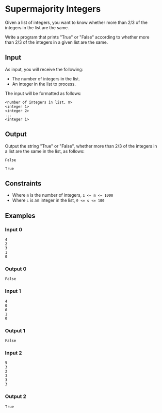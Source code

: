 # Supermajority Integers

Given a list of integers, you want to know whether more than 2/3 of the integers in the list are the same.

Write a program that prints "True" or "False" according to whether more than 2/3 of the integers in a given list are the same.

## Input
As input, you will receive the following:

* The number of integers in the list.
* An integer in the list to process.

The input will be formatted as follows:
```
<number of integers in list, m>
<integer 1>
<integer 2>
...
<integer i>
```

## Output
Output the string "True" or "False", whether more than 2/3 of the integers in a list are the same in the list, as follows:
```
False
```

```
True
```

## Constraints
* Where `m` is the number of integers, `1 <= m <= 1000`
* Where `i` is an integer in the list, `0 <= s <= 100`

## Examples

### Input 0
```
4
2
3
1
0
```

### Output 0
```
False
```

### Input 1
```
4
0
0
1
0
```

### Output 1
```
False
```

### Input 2
```
5
3
2
3
3
3
```

### Output 2
```
True
```
